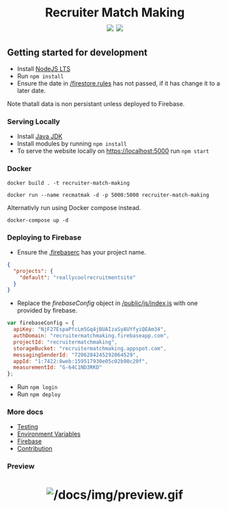 # <div align="center"> Recruiter Match Making <br/> [<img src="https://img.shields.io/badge/Firebase-red.svg">](https://firebase.google.com/) [<img src="https://img.shields.io/badge/NodeJS-green.svg">](https://nodejs.org/) </div>

## Getting started for development

- Install [NodeJS LTS](https://nodejs.org/en/download/)
- Run  `npm install`
- Ensure the date in [/firestore.rules](/firestore.rules) has not passed, if it has change it to a later date.

Note thatall data is non persistant unless deployed to Firebase.

### Serving Locally

- Install [Java JDK](https://www.oracle.com/au/java/technologies/javase-downloads.html)
- Install modules by running `npm install`
- To serve the website locally on [https://localhost:5000](http://localhost:5000) run `npm start`

### Docker

```docker build . -t recruiter-match-making```

```docker run --name recmatmak -d -p 5000:5000 recruiter-match-making```

Alternativly run using Docker compose instead.

```docker-compose up -d```

### Deploying to Firebase

- Ensure the [.firebaserc](/.firebaserc) has your project name.

```json
{
  "projects": {
    "default": "reallycoolrecruitmentsite"
  }
}
```

- Replace the *firebaseConfig* object in [/public/js/index.js](/public/js/index.js) with one provided by firebase.

```js
var firebaseConfig = {
  apiKey: "NjF27EspaPfcLm5Gq4jBUAIzaSyAUYfyiQEAm34",
  authDomain: "recruitermatchmaking.firebaseapp.com",
  projectId: "recruitermatchmaking",
  storageBucket: "recruitermatchmaking.appspot.com",
  messagingSenderId: "7206284245292064529",
  appId: "1:7422:8web:159517930e05c02b90c20f",
  measurementId: "G-64C1ND3RKD"
};
```

- Run `npm login`
- Run `npm deploy`

### More docs

- [Testing](/docs/TESTING.md)
- [Environment Variables](/docs/ENVIRONMENT.md)
- [Firebase](/docs/FIREBASE.md)
- [Contribution](/CONTRIBUTIONS.md)

### Preview

# <div align="center">  ![/docs/img/preview.gif](/docs/img/preview.gif) </div>
